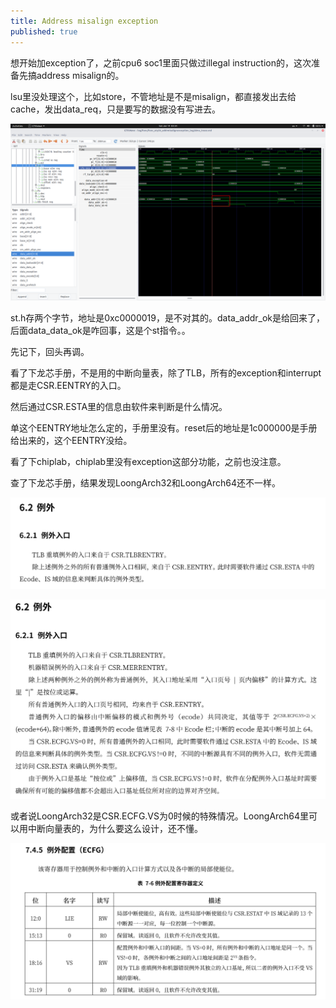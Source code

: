 ```yaml
---
title: Address misalign exception
published: true
---
```


想开始加exception了，之前cpu6 soc1里面只做过illegal instruction的，这次准备先搞address misalign的。

lsu里没处理这个，比如store，不管地址是不是misalign，都直接发出去给cache，发出data_req，只是要写的数据没有写进去。

![screenshot0](https://github.com/whensungoesdown/whensungoesdown.github.io/raw/main/_posts/2023-01-14-0.png)

st.h存两个字节，地址是0xc0000019，是不对其的。data_addr_ok是给回来了，后面data_data_ok是咋回事，这是个st指令。。

先记下，回头再调。


看了下龙芯手册，不是用的中断向量表，除了TLB，所有的exception和interrupt都是走CSR.EENTRY的入口。

然后通过CSR.ESTA里的信息由软件来判断是什么情况。

单这个EENTRY地址怎么定的，手册里没有。reset后的地址是1c000000是手册给出来的，这个EENTRY没给。

看了下chiplab，chiplab里没有exception这部分功能，之前也没注意。

查了下龙芯手册，结果发现LoongArch32和LoongArch64还不一样。


![screenshot1](https://github.com/whensungoesdown/whensungoesdown.github.io/raw/main/_posts/2023-01-14-1.png)

![screenshot2](https://github.com/whensungoesdown/whensungoesdown.github.io/raw/main/_posts/2023-01-14-2.png)

或者说LoongArch32是CSR.ECFG.VS为0时候的特殊情况。LoongArch64里可以用中断向量表的，为什么要这么设计，还不懂。

![screenshot3](https://github.com/whensungoesdown/whensungoesdown.github.io/raw/main/_posts/2023-01-14-3.png)
